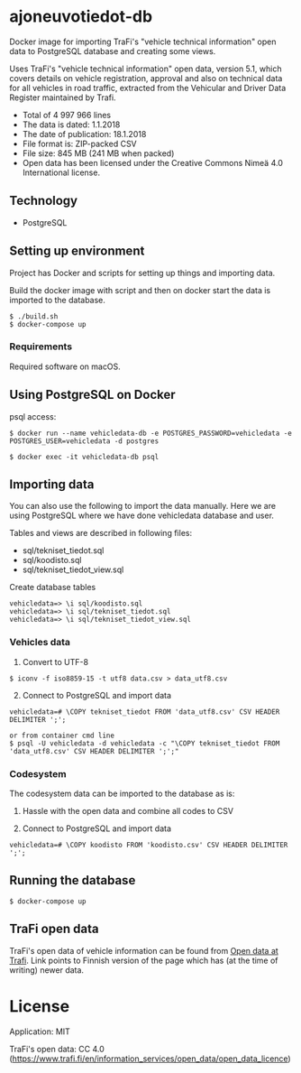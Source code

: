 # ajoneuvotiedot-db

Docker image for importing TraFi's "vehicle technical information" open data to PostgreSQL database and creating some views.

Uses TraFi's "vehicle technical information" open data, version 5.1, which covers details on vehicle registration, 
approval and also on technical data for all vehicles in road traffic, extracted from the Vehicular and Driver Data Register maintained by Trafi.

- Total of 4 997 966 lines
- The data is dated: 1.1.2018
- The date of publication: 18.1.2018
- File format is: ZIP-packed CSV
- File size: 845 MB (241 MB when packed)
- Open data has been licensed under the Creative Commons Nimeä 4.0 International license.

## Technology

* PostgreSQL

## Setting up environment

Project has Docker and scripts for setting up things and importing data. 

Build the docker image with script and then on docker start the data is imported to the database.

```
$ ./build.sh
$ docker-compose up
```

### Requirements

Required software on macOS.

## Using PostgreSQL on Docker

psql access:
```
$ docker run --name vehicledata-db -e POSTGRES_PASSWORD=vehicledata -e POSTGRES_USER=vehicledata -d postgres

$ docker exec -it vehicledata-db psql
```

## Importing data

You can also use the following to import the data manually.
Here we are using PostgreSQL where we have done vehicledata database and user.

Tables and views are described in following files:

* sql/tekniset_tiedot.sql
* sql/koodisto.sql
* sql/tekniset_tiedot_view.sql

Create database tables
```
vehicledata=> \i sql/koodisto.sql
vehicledata=> \i sql/tekniset_tiedot.sql
vehicledata=> \i sql/tekniset_tiedot_view.sql
```

### Vehicles data

1. Convert to UTF-8
```
$ iconv -f iso8859-15 -t utf8 data.csv > data_utf8.csv
```

2. Connect to PostgreSQL and import data
```
vehicledata=# \COPY tekniset_tiedot FROM 'data_utf8.csv' CSV HEADER DELIMITER ';';

or from container cmd line
$ psql -U vehicledata -d vehicledata -c "\COPY tekniset_tiedot FROM 'data_utf8.csv' CSV HEADER DELIMITER ';';"
```

### Codesystem

The codesystem data can be imported to the database as is:

1. Hassle with the open data and combine all codes to CSV

2. Connect to PostgreSQL and import data
```
vehicledata=# \COPY koodisto FROM 'koodisto.csv' CSV HEADER DELIMITER ';';
```

## Running the database

```
$ docker-compose up
```

## TraFi open data

TraFi's open data of vehicle information can be found from [Open data at Trafi](https://www.trafi.fi/tietopalvelut/avoin_data). 
Link points to Finnish version of the page which has (at the time of writing) newer data.

# License

Application: MIT

TraFi's open data: CC 4.0 (https://www.trafi.fi/en/information_services/open_data/open_data_licence)
